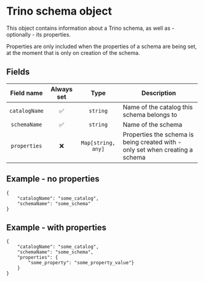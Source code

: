 # Trino schema object

This object contains information about a Trino schema, as well as - optionally - its properties.

Properties are only included when the properties of a schema are being set, at the moment that is only on creation of the schema.

## Fields

|Field name|Always set|Type|Description|
|:-:|:-:|:-:|-|
|`catalogName`|✅|`string`|Name of the catalog this schema belongs to|
|`schemaName`|✅|`string`|Name of the schema|
|`properties`|❌|`Map[string, any]`|Properties the schema is being created with - only set when creating a schema|

## Example - no properties

```json5
{
    "catalogName": "some_catalog",
    "schemaName": "some_schema"
}
```

## Example - with properties

```json5
{
    "catalogName": "some_catalog",
    "schemaName": "some_schema",
    "properties": {
        "some_property": "some_property_value"}
    }
}
```
